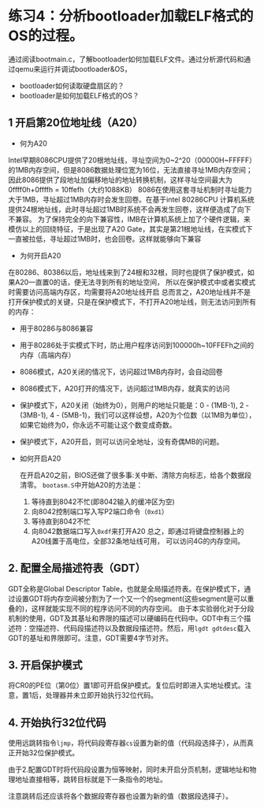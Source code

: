 # 练习4：分析bootloader加载ELF格式的OS的过程。


通过阅读bootmain.c，了解bootloader如何加载ELF文件。通过分析源代码和通过qemu来运行并调试bootloader&OS，
* bootloader如何读取硬盘扇区的？
* bootloader是如何加载ELF格式的OS？

## 1 开启第20位地址线（A20）

* 何为A20

Intel早期8086CPU提供了20根地址线，寻址空间为0~2^20（00000H~FFFFF）的1MB内存空间，但是8086数据处理位宽为16位，无法直接寻址1MB内存空间；因此8086提供了段地址加偏移地址的地址转换机制，这样寻址空间最大为0ffff0h+0ffffh = 10ffefh（大约1088KB）
8086在使用这套寻址机制时寻址能力大于1MB，寻址超过1MB内存时会发生回卷。在基于intel 80286CPU 计算机系统提供24根地址线，此时寻址超过1MB时系统不会再发生回卷，这样便造成了向下不兼容。
为了保持完全的向下兼容性，IMB在计算机系统上加了个硬件逻辑，来模仿以上的回绕特征，于是出现了A20 Gate，其实是第21根地址线，在实模式下一直被拉低，寻址超过1MB时，也会回卷。这样就能够向下兼容

* 为何开启A20

在80286、80386以后，地址线来到了24根和32根，同时也提供了保护模式，如果A20一直置0的话，便无法寻到所有的地址空间，
所以在保护模式中或者实模式时需要访问高端内存区，均需要将A20地址线开启
总而言之，A20地址线并不是打开保护模式的关键，只是在保护模式下，不打开A20地址线，则无法访问到所有的内存：
   * 用于80286与8086兼容
   * 用于80286处于实模式下时，防止用户程序访问到100000h~10FFEFh之间的内存（高端内存）
   * 8086模式，A20关闭的情况下，访问超过1MB内存时，会自动回卷
   * 8086模式下，A20打开的情况下，访问超过1MB内存，就真实的访问
   * 保护模式下，A20关闭（始终为0），则用户的地址只能是：0 - (1MB-1), 2 - (3MB-1), 4 - (5MB-1)，我们可以这样设想，A20为个位数（以1MB为单位），如果它始终为0，你永远不可能让这个数变成奇数。
   * 保护模式下，A20开启，则可以访问全地址，没有奇偶MB的问题。
 
* 如何开启A20

  在开启A20之前，BIOS还做了很多事:关中断、清除方向标志，给各个数据段清零。
  `bootasm.S`中开始A20的方法是：
  1. 等待直到8042不忙(即8042输入的缓冲区为空)
  2. 向8042控制端口写入写P2端口命令（`0xd1`）
  3. 等待直到8042不忙
  4. 向8042数据端口写入`0xdf`来打开A20
  总之，即通过将键盘控制器上的A20线置于高电位，全部32条地址线可用， 可以访问4G的内存空间。

  
## 2. 配置全局描述符表（GDT）

GDT全称是Global Descriptor Table，也就是全局描述符表。在保护模式下，通过设置GDT将内存空间被分割为了一个又一个的segment(这些segment是可以重叠的)，这样就能实现不同的程序访问不同的内存空间。
由于本实验弱化对于分段机制的使用，GDT及其基址和界限的描述可以硬编码在代码中。GDT中有三个描述符：空描述符、代码段描述符以及数据段描述符。然后，用`lgdt gdtdesc`载入GDT的基址和界限即可。注意，GDT需要4字节对齐。

## 3. 开启保护模式

将CR0的PE位（第0位）置1即可开启保护模式。复位后时即进入实地址模式。注意，置1后，处理器并未立即开始执行32位代码。

## 4. 开始执行32位代码

使用远跳转指令`ljmp`，将代码段寄存器`cs`设置为新的值（代码段选择子），从而真正开始32位保护模式。

由于2.配置GDT时将代码段设置为恒等映射，同时未开启分页机制，逻辑地址和物理地址直接相等，跳转目标就是下一条指令的地址。

注意跳转后还应该将各个数据段寄存器也设置为新的值（数据段选择子）。
